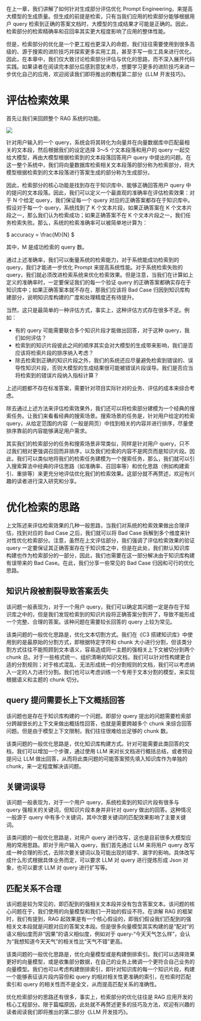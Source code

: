 在上一章，我们讲解了如何针对生成部分评估优化 Prompt Engineering，来提高大模型的生成质量。但生成的前提是检索，只有当我们应用的检索部分能够根据用户 query 检索到正确的答案文档时，大模型的生成结果才可能是正确的。因此，检索部分的检索精确率和召回率其实更大程度影响了应用的整体性能。

但是，检索部分的优化是一个更工程也更深入的命题，我们往往需要使用到很多高级的、源于搜索的进阶技巧并探索更多实用工具，甚至手写一些工具来进行优化。因此，在本章中，我们仅大致讨论检索部分评估与优化的思路，而不深入展开代码实践。如果读者在阅读完本部分后感到意犹未尽，想要学习更多的进阶技巧来进一步优化自己的应用，欢迎阅读我们即将推出的教程第二部分《LLM 开发技巧》。

#  评估检索效果
首先让我们来回顾整个 RAG 系统的功能。

![](https://github.com/kate1128/llm-universe/raw/main/docs/figures/C5-3-rag.png)

针对用户输入的一个 query，系统会将其转化为向量并在向量数据库中匹配最相关的文本段，然后根据我们的设定选择 3～5 个文本段落和用户的 query 一起交给大模型，再由大模型根据检索到的文本段落回答用户 query 中提出的问题。在这一整个系统中，我们将向量数据库检索相关文本段落的部分称为检索部分，将大模型根据检索到的文本段落进行答案生成的部分称为生成部分。

因此，检索部分的核心功能是找到存在于知识库中、能够正确回答用户 query 中的提问的文本段落。因此，我们可以定义一个最直观的准确率在评估检索效果：对于 N 个给定 query，我们保证每一个 query 对应的正确答案都存在于知识库中。假设对于每一个 query，系统找到了 K 个文本片段，如果正确答案在 K 个文本片段之一，那么我们认为检索成功；如果正确答案不在 K 个文本片段之一，我们任务检索失败。那么，系统的检索准确率可以被简单地计算为：

$ accuracy = \frac{M}{N} $

其中，M 是成功检索的 query 数。

通过上述准确率，我们可以衡量系统的检索能力，对于系统能成功检索到的 query，我们才能进一步优化 Prompt 来提高系统性能。对于系统检索失败的 query，我们就必须改进检索系统来优化检索效果。但是注意，当我们在计算如上定义的准确率时，一定要保证我们的每一个验证 query 的正确答案都确实存在于知识库中；如果正确答案本就不存在，那我们应该将 Bad Case 归因到知识库构建部分，说明知识库构建的广度和处理精度还有待提升。

当然，这只是最简单的一种评估方式，事实上，这种评估方式存在很多不足。例如：

+ 有的 query 可能需要联合多个知识片段才能做出回答，对于这种 query，我们如何评估？
+ 检索到的知识片段彼此之间的顺序其实会对大模型的生成带来影响，我们是否应该将检索片段的排序纳入考虑？
+ 除去检索到正确的知识片段之外，我们的系统还应尽量避免检索到错误的、误导性知识片段，否则大模型的生成结果很可能被错误片段误导。我们是否应当将检索到的错误片段纳入指标计算？

上述问题都不存在标准答案，需要针对项目实际针对的业务、评估的成本来综合考虑。

除去通过上述方法来评估检索效果外，我们还可以将检索部分建模为一个经典的搜索任务。让我们来看看经典的搜索场景。搜索场景的任务是，针对用户给定的检索 query，从给定范围的内容（一般是网页）中找到相关的内容并进行排序，尽量使排序靠前的内容能够满足用户需求。

其实我们的检索部分的任务和搜索场景非常类似，同样是针对用户 query，只不过我们相对更强调召回而非排序，以及我们检索的内容不是网页而是知识片段。因此，我们可以类似地将我们的检索任务建模为一个搜索任务，那么，我们就可以引入搜索算法中经典的评估思路（如准确率、召回率等）和优化思路（例如构建索引、重排等）来更充分地评估优化我们的检索效果。这部分就不再赘述，欢迎有兴趣的读者进行深入研究和分享。

#  优化检索的思路
上文陈述来评估检索效果的几种一般思路，当我们对系统的检索效果做出合理评估，找到对应的 Bad Case 之后，我们就可以将 Bad Case 拆解到多个维度来针对性优化检索部分。注意，虽然在上文评估部分，我们强调了评估检索效果的验证 query 一定要保证其正确答案存在于知识库之中，但是在此处，我们默认知识库构建也作为检索部分的一部分，因此，我们也需要在这一部分解决由于知识库构建有误带来的 Bad Case。在此，我们分享一些常见的 Bad Case 归因和可行的优化思路。

## 知识片段被割裂导致答案丢失
该问题一般表现为，对于一个用户 query，我们可以确定其问题一定是存在于知识库之中的，但是我们发现检索到的知识片段将正确答案分割开了，导致不能形成一个完整、合理的答案。该种问题在需要较长回答的 query 上较为常见。

该类问题的一般优化思路是，优化文本切割方式。我们在《C3 搭建知识库》中使用到的是最原始的分割方式，即根据特定字符和 chunk 大小进行分割，但该类分割方式往往不能照顾到文本语义，容易造成同一主题的强相关上下文被切分到两个 chunk 总。对于一些格式统一、组织清晰的知识文档，我们可以针对性构建更合适的分割规则；对于格式混乱、无法形成统一的分割规则的文档，我们可以考虑纳入一定的人力进行分割。我们也可以考虑训练一个专用于文本分割的模型，来实现根据语义和主题的 chunk 切分。

## query 提问需要长上下文概括回答
该问题也是存在于知识库构建的一个问题。即部分 query 提出的问题需要检索部分跨越很长的上下文来做出概括性回答，也就是需要跨越多个 chunk 来综合回答问题。但是由于模型上下文限制，我们往往很难给出足够的 chunk 数。

该类问题的一般优化思路是，优化知识库构建方式。针对可能需要此类回答的文档，我们可以增加一个步骤，通过使用 LLM 来对长文档进行概括总结，或者预设提问让 LLM 做出回答，从而将此类问题的可能答案预先填入知识库作为单独的 chunk，来一定程度解决该问题。

## 关键词误导
该问题一般表现为，对于一个用户 query，系统检索到的知识片段有很多与 query 强相关的关键词，但知识片段本身并非针对 query 做出的回答。这种情况一般源于 query 中有多个关键词，其中次要关键词的匹配效果影响了主要关键词。

该类问题的一般优化思路是，对用户 query 进行改写，这也是目前很多大模型应用的常用思路。即对于用户输入 query，我们首先通过 LLM 来将用户 query 改写成一种合理的形式，去除次要关键词以及可能出现的错字、漏字的影响。具体改写成什么形式根据具体业务而定，可以要求 LLM 对 query 进行提炼形成 Json 对象，也可以要求 LLM 对 query 进行扩写等。

## 匹配关系不合理
该问题是较为常见的，即匹配到的强相关文本段并没有包含答案文本。该问题的核心问题在于，我们使用的向量模型和我们一开始的假设不符。在讲解 RAG 的框架时，我们有提到，RAG 起效果是有一个核心假设的，即我们假设我们匹配到的强相关文本段就是问题对应的答案文本段。但是很多向量模型其实构建的是“配对”的语义相似度而非“因果”的语义相似度，例如对于 query-“今天天气怎么样”，会认为“我想知道今天天气”的相关性比“天气不错”更高。

该类问题的一般优化思路是，优化向量模型或是构建倒排索引。我们可以选择效果更好的向量模型，或是收集部分数据，在自己的业务上微调一个更符合自己业务的向量模型。我们也可以考虑构建倒排索引，即针对知识库的每一个知识片段，构建一个能够表征该片段内容但和 query 的相对相关性更准确的索引，在检索时匹配索引和 query 的相关性而不是全文，从而提高匹配关系的准确性。

优化检索部分的思路还有很多，事实上，检索部分的优化往往是 RAG 应用开发的核心工程部分。限于篇幅原因，此处就不再赘述更多的技巧及方法，欢迎有兴趣的读者阅读我们即将推出的第二部分《LLM 开发技巧》。

